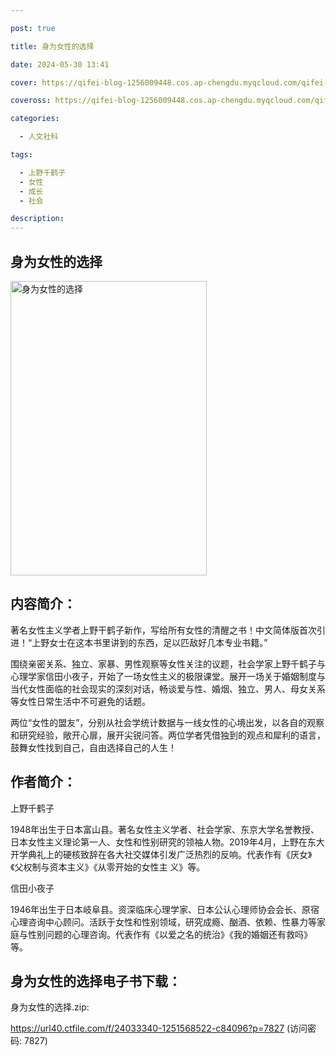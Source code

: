 ```yaml
---

post: true

title: 身为女性的选择

date: 2024-05-30 13:41

cover: https://qifei-blog-1256009448.cos.ap-chengdu.myqcloud.com/qifei-blog/s34456762.jpg

coveross: https://qifei-blog-1256009448.cos.ap-chengdu.myqcloud.com/qifei-blog/s34456762.jpg

categories:

  - 人文社科

tags:

  - 上野千鹤子
  - 女性
  - 成长
  - 社会

description:
---
```


## 身为女性的选择

<img alt="身为女性的选择" class="aligncenter loading" data-was-processed="true" decoding="async" fetchpriority="high" height="471" src="https://qifei-blog-1256009448.cos.ap-chengdu.myqcloud.com/qifei-blog/s34456762.jpg" style="cursor: zoom-in;" width="314"/>

## 内容简介：

著名女性主义学者上野干鹤子新作，写给所有女性的清醒之书！中文简体版首次引进！“上野女士在这本书里讲到的东西，足以匹敌好几本专业书籍。”

围绕亲密关系、独立、家暴、男性观察等女性关注的议题，社会学家上野千鹤子与心理学家信田小夜子，开始了一场女性主义的极限课堂。展开一场关于婚姻制度与当代女性面临的社会现实的深刻对话，畅谈爱与性、婚烟、独立、男人、母女关系等女性日常生活中不可避免的话题。

两位“女性的盟友”，分别从社会学统计数据与一线女性的心境出发，以各自的观察和研究经验，敞开心扉，展开尖锐问答。两位学者凭借独到的观点和犀利的语言，鼓舞女性找到自己，自由选择自己的人生！

## 作者简介：

上野千鹤子

1948年出生于日本富山县。著名女性主义学者、社会学家、东京大学名誉教授、日本女性主义理论第一人、女性和性别研究的领袖人物。2019年4月，上野在东大开学典礼上的硬核致辞在各大社交媒体引发广泛热烈的反响。代表作有《厌女》《父权制与资本主义》《从零开始的女性主 义》等。

信田小夜子

1946年出生于日本岐阜县。资深临床心理学家、日本公认心理师协会会长、原宿心理咨询中心顾问。活跃于女性和性别领域，研究成瘾、酗酒、依赖、性暴力等家庭与性别问题的心理咨询。代表作有《以爱之名的统治》《我的婚姻还有救吗》等。

## 身为女性的选择电子书下载：

身为女性的选择.zip: 

https://url40.ctfile.com/f/24033340-1251568522-c84096?p=7827 (访问密码: 7827)
